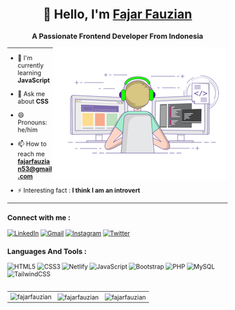  <h1 align="center">
          👋 Hello, I'm
          <a href="https://www.instagram.com/zfosix/">
               Fajar Fauzian
          </a>
          <h3 align="center">A Passionate Frontend Developer From Indonesia</h3>
     </h1>
 <img align="right" alt="Coding" width="400"
          src="https://raw.githubusercontent.com/devSouvik/devSouvik/master/gif3.gif">

<hr>

  - 🌱 I'm currently learning **JavaScript**
     
  - 💬 Ask me about **CSS**
     
  - 😄 Pronouns: he/him
     
  - 📫 How to reach me **fajarfauzian53@gmail.com**
     
  - ⚡ Interesting fact : **I think I am an introvert**     

<hr>
       


<div align="left">
    <h3>Connect with me :</h3>
    <a href="https://www.linkedin.com/in/fajar-fauzian-153220277/"
    ><img
      alt="LinkedIn"
      src="https://img.shields.io/badge/linkedin-%230077B5.svg?style=for-the-badge&logo=linkedin&logoColor=white"
  /></a>
  <a href="mailto:fajarfauzian53@gmail.com"
    ><img
      alt="Gmail"
      src="https://img.shields.io/badge/Gmail-D14836?style=for-the-badge&logo=gmail&logoColor=white"
  /></a>
  <a href="https://www.instagram.com/zfosix/"
    ><img
      alt="Instagram"
      src="https://img.shields.io/badge/Instagram-E4405F?style=for-the-badge&logo=instagram&logoColor=white"
  /></a>
  <a href="https://twitter.com/justtzyn_"
    ><img
      alt="Twitter"
      src="https://img.shields.io/badge/Twitter-2CA5E0?style=for-the-badge&logo=twitter&logoColor=white"
  /></a>
  </div>  
  </p>

  <h3 align="left">Languages And Tools :</h3>

  <div align="left">
    <img
    alt="HTML5"
    src="https://img.shields.io/badge/html5-%23E34F26.svg?style=for-the-badge&logo=html5&logoColor=white"
  />
  <img
    alt="CSS3"
    src="https://img.shields.io/badge/css3-%231572B6.svg?style=for-the-badge&logo=css3&logoColor=white"
  />
  <img
    alt="Netlify"
    src="https://img.shields.io/badge/Netlify-00C7B7?style=for-the-badge&logo=netlify&logoColor=white"
  />
  <img
  alt="JavaScript"
  src="https://img.shields.io/badge/javascript-%23323330.svg?style=for-the-badge&logo=javascript&logoColor=%23F7DF1E"
  />
  <img
  alt="Bootstrap"
  src="https://img.shields.io/badge/bootstrap-%23563D7C.svg?style=for-the-badge&logo=bootstrap&logoColor=white"
  />
  <img
  alt="PHP"
  src="https://img.shields.io/badge/php-%23777BB4.svg?style=for-the-badge&logo=php&logoColor=white"
  />
  <img
  alt="MySQL"
  src="https://img.shields.io/badge/mysql-%2300f.svg?style=for-the-badge&logo=mysql&logoColor=white"
/>
  <img
    alt="TailwindCSS"
    src="https://img.shields.io/badge/Tailwind_CSS-38B2AC?style=for-the-badge&logo=tailwind-css&logoColor=white"
  />
  </div>
  <br>

<table align="left">
          <tr>
               <td>
                    <img align="left"
                         src="https://github-readme-stats.vercel.app/api/top-langs?username=fajarfauzian&show_icons=true&locale=en&layout=compact&theme=tokyonight"
                         alt="fajarfauzian" />
               </td>
               <td>
                    <img align="center"
                         src="https://github-readme-stats.vercel.app/api?username=fajarfauzian&show_icons=true&locale=en&theme=tokyonight"
                         alt="fajarfauzian" />
               </td>
               <td>
                    <img align="center"
                         src="https://github-readme-streak-stats.herokuapp.com/?user=fajarfauzian&theme=tokyonight"
                         alt="fajarfauzian" />
               </td>
          </tr>
     </table>
  

